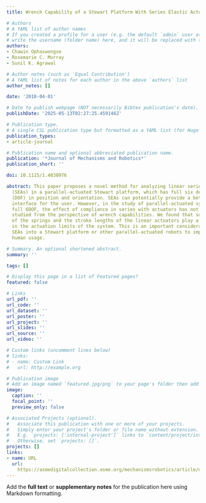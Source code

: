 ```yaml
---
title: Wrench Capability of a Stewart Platform With Series Elastic Actuators

# Authors
# A YAML list of author names
# If you created a profile for a user (e.g. the default `admin` user at `content/authors/admin/`), 
# write the username (folder name) here, and it will be replaced with their full name and linked to their profile.
authors:
- Chawin Ophaswongse
- Rosemarie C. Murray
- Sunil K. Agrawal

# Author notes (such as 'Equal Contribution')
# A YAML list of notes for each author in the above `authors` list
author_notes: []

date: '2018-04-01'

# Date to publish webpage (NOT necessarily Bibtex publication's date).
publishDate: '2025-05-13T02:27:25.459146Z'

# Publication type.
# A single CSL publication type but formatted as a YAML list (for Hugo requirements).
publication_types:
- article-journal

# Publication name and optional abbreviated publication name.
publication: '*Journal of Mechanisms and Robotics*'
publication_short: ''

doi: 10.1115/1.4038976

abstract: This paper proposes a novel method for analyzing linear series elastic actuators
  (SEAs) in a parallel-actuated Stewart platform, which has full six degrees-of-freedom
  (DOF) in position and orientation. SEAs can potentially provide a better human–machine
  interface for the user. However, in the study of parallel-actuated systems with
  full 6DOF, the effect of compliance in series with actuators has not been adequately
  studied from the perspective of wrench capabilities. We found that some parameters
  of the springs and the stroke lengths of the linear actuators play a major role
  in the actuation limits of the system. This is an important consideration when adding
  SEAs into a Stewart platform or other parallel-actuated robots to improve their
  human usage.

# Summary. An optional shortened abstract.
summary: ''

tags: []

# Display this page in a list of Featured pages?
featured: false

# Links
url_pdf: ''
url_code: ''
url_dataset: ''
url_poster: ''
url_project: ''
url_slides: ''
url_source: ''
url_video: ''

# Custom links (uncomment lines below)
# links:
# - name: Custom Link
#   url: http://example.org

# Publication image
# Add an image named `featured.jpg/png` to your page's folder then add a caption below.
image:
  caption: ''
  focal_point: ''
  preview_only: false

# Associated Projects (optional).
#   Associate this publication with one or more of your projects.
#   Simply enter your project's folder or file name without extension.
#   E.g. `projects: ['internal-project']` links to `content/project/internal-project/index.md`.
#   Otherwise, set `projects: []`.
projects: []
links:
- name: URL
  url: 
    https://asmedigitalcollection.asme.org/mechanismsrobotics/article/doi/10.1115/1.4038976/369778/Wrench-Capability-of-a-Stewart-Platform-With
---
```


Add the **full text** or **supplementary notes** for the publication here using Markdown formatting.
